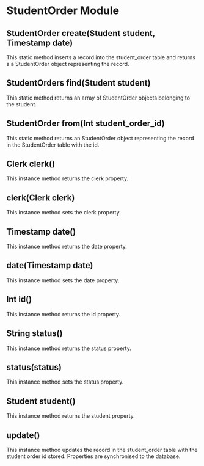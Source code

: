 StudentOrder Module
===================

StudentOrder create(Student student, Timestamp date)
-----------------------------------------------
This static method inserts a record into the student\_order table and returns
a a StudentOrder object representing the record.

StudentOrders find(Student student)
-----------------------------------
This static method returns an array of StudentOrder objects belonging to the
student.

StudentOrder from(Int student\_order\_id)
-----------------------------------------
This static method returns an StudentOrder object representing the record in
the StudentOrder table with the id.

Clerk clerk()
-------------
This instance method returns the clerk property.

clerk(Clerk clerk)
------------------
This instance method sets the clerk property.

Timestamp date()
------
This instance method returns the date property.

date(Timestamp date)
--------------------
This instance method sets the date property.

Int id()
----
This instance method returns the id property.

String status()
--------
This instance method returns the status property.

status(status)
--------------
This instance method sets the status property.

Student student()
---------
This instance method returns the student property.

update()
--------
This instance method updates the record in the student\_order table with the
student order id stored. Properties are synchronised to the database.
